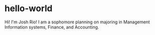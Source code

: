 # hello-world
Hi! I'm Josh Rio! I am a sophomore planning on majoring in Management Information systems, Finance, and Accounting.
